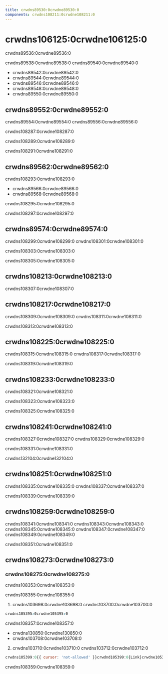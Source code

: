 ```yaml
---
title: crwdns89530:0crwdne89530:0
components: crwdns108211:0crwdne108211:0
---
```


# crwdns106125:0crwdne106125:0

<p class="description">crwdns89536:0crwdne89536:0</p>

crwdns89538:0crwdne89538:0 crwdns89540:0crwdne89540:0

- crwdns89542:0crwdne89542:0
- crwdns89544:0crwdne89544:0
- crwdns89546:0crwdne89546:0
- crwdns89548:0crwdne89548:0
- crwdns89550:0crwdne89550:0

## crwdns89552:0crwdne89552:0

crwdns89554:0crwdne89554:0 crwdns89556:0crwdne89556:0

crwdns108287:0crwdne108287:0

crwdns108289:0crwdne108289:0

crwdns108291:0crwdne108291:0

## crwdns89562:0crwdne89562:0

crwdns108293:0crwdne108293:0

- crwdns89566:0crwdne89566:0
- crwdns89568:0crwdne89568:0

crwdns108295:0crwdne108295:0

crwdns108297:0crwdne108297:0

## crwdns89574:0crwdne89574:0

crwdns108299:0crwdne108299:0 crwdns108301:0crwdne108301:0

crwdns108303:0crwdne108303:0

crwdns108305:0crwdne108305:0

## crwdns108213:0crwdne108213:0

crwdns108307:0crwdne108307:0

## crwdns108217:0crwdne108217:0

crwdns108309:0crwdne108309:0 crwdns108311:0crwdne108311:0

crwdns108313:0crwdne108313:0

## crwdns108225:0crwdne108225:0

crwdns108315:0crwdne108315:0 crwdns108317:0crwdne108317:0

crwdns108319:0crwdne108319:0

## crwdns108233:0crwdne108233:0

crwdns108321:0crwdne108321:0

crwdns108323:0crwdne108323:0

crwdns108325:0crwdne108325:0

## crwdns108241:0crwdne108241:0

crwdns108327:0crwdne108327:0 crwdns108329:0crwdne108329:0

crwdns108331:0crwdne108331:0

crwdns132104:0crwdne132104:0

## crwdns108251:0crwdne108251:0

crwdns108335:0crwdne108335:0 crwdns108337:0crwdne108337:0

crwdns108339:0crwdne108339:0

## crwdns108259:0crwdne108259:0

crwdns108341:0crwdne108341:0 crwdns108343:0crwdne108343:0 crwdns108345:0crwdne108345:0 crwdns108347:0crwdne108347:0 crwdns108349:0crwdne108349:0

crwdns108351:0crwdne108351:0

## crwdns108273:0crwdne108273:0

### crwdns108275:0crwdne108275:0

crwdns108353:0crwdne108353:0

crwdns108355:0crwdne108355:0

1. crwdns103698:0crwdne103698:0 crwdns103700:0crwdne103700:0

  ```css
  crwdns105395:0crwdne105395:0
  ```

crwdns108357:0crwdne108357:0

- crwdns130850:0crwdne130850:0
- crwdns103708:0crwdne103708:0

2. crwdns103710:0crwdne103710:0 crwdns103712:0crwdne103712:0

  ```jsx
  crwdns105399:0{{ cursor: 'not-allowed' }}crwdnd105399:0{Link}crwdne105399:0
  ```

crwdns108359:0crwdne108359:0